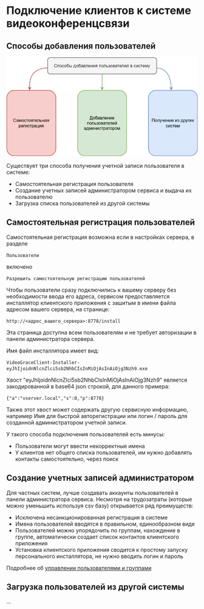 # Подключение клиентов к системе видеоконференцсвязи

## Способы добавления пользователей

<img src="../../img/client_connect1.png">

Существует три способа получения учетной записи пользователя в системе:
 
 - Самостоятельная регистрация пользователя
 - Создание учетных записей администратором сервиса и выдача их пользователю
 - Загрузка списка пользователей из другой системы

## Самостоятельная регистрация пользователей
Самостоятельная регистрация возможна если в настройках сервера, в разделе 

    Пользователи
    
включено 

    Разрешить самостоятельную регистрацию пользователей

Чтобы пользователи сразу подключились к вашему серверу без необходимости ввода его адреса,
сервисом предоставляется инсталлятор клиентского приложения с зашитым в имени файла адресом вашего 
сервера, на странице:

    http://<адрес_вашего_сервера>:8778/install

Эта страница доступна всем пользователям и не требует авторизации в панели администратора сервера.

Имя файл инсталлятора имеет вид:

    VideoGraceClient-Installer-eyJhIjoidnNlcnZlci5sb2NhbCIsInMiOjAsInAiOjg3Nzh9.exe

Хвост "eyJhIjoidnNlcnZlci5sb2NhbCIsInMiOjAsInAiOjg3Nzh9" является закодированной в base64 json строкой, для данного примера:

    {"a":"vserver.local","s":0,"p":8778}

Также этот хвост может содержать другую сервисную информацию, например Имя для быстрой авторегистрации
или логин / пароль для созданной администратором учетной записи.

У такого способа подключения пользователей есть минусы:

 - Пользователи могут ввести некорректные имена
 - У клиентов нет общего списка пользователей, им нужно добавлять контакты самостоятельно, через поиск

## Создание учетных записей администратором
Для частных систем, лучше создавать аккаунты пользователей в панели администратора сервиса. Несмотря на трудозатраты
(которые можно уменьшить используя csv базу) открывается ряд преимуществ:

 - Исключена несанкционированная регистрация в системе
 - Имена пользователей вводятся в правильном, единообразном виде
 - Пользователей можно упорядочить по группам, нахождение в группе, автоматически создает список контактов клиентского приложения
 - Установка клиентского приложения сводится к простому запуску персонального инсталлятора, не нужно вводить логин и пароль

Подробнее об [управлении пользователями и группами](../system/clients_groups.md)

## Загрузка пользователей из другой системы
...
